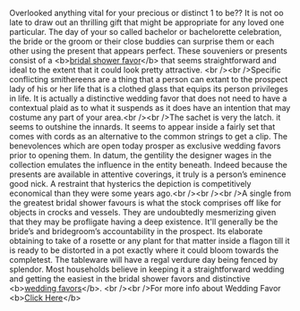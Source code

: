 Overlooked anything vital for your precious or distinct 1 to be?? It is
not oo late to draw out an thrilling gift that might be appropriate for
any loved one particular. The day of your so called bachelor or
bachelorette celebration, the bride or the groom or their close buddies
can surprise them or each other using the present that appears perfect.
These souveniers or presents consist of a \<b\>[bridal shower
favor](http://www.weddingfavorideas.com/wedding-favors/)\</b\> that
seems straightforward and ideal to the extent that it could look pretty
attractive. \<br /\>\<br /\>Specific conflicting smithereens are a thing
that a person can extant to the prospect lady of his or her life that is
a clothed glass that equips its person privileges in life. It is
actually a distinctive wedding favor that does not need to have a
contextual plaid as to what it suspends as it does have an intention
that may costume any part of your area.\<br /\>\<br /\>The sachet is
very the latch. it seems to outshine the innards. It seems to appear
inside a fairly set that comes with cords as an alternative to the
common strings to get a clip. The benevolences which are open today
prosper as exclusive wedding favors prior to opening them. In datum, the
gentility the designer wages in the collection emulates the influence in
the entity beneath. Indeed because the presents are available in
attentive coverings, it truly is a person’s eminence good nick. A
restraint that hysterics the depiction is competitively economical than
they were some years ago.\<br /\>\<br /\>\<br /\>A single from the
greatest bridal shower favours is what the stock comprises off like for
objects in crocks and vessels. They are undoubtedly mesmerizing given
that they may be profligate having a deep existence. It'll generally be
the bride’s and bridegroom’s accountability in the prospect. Its
elaborate obtaining to take of a rosette or any plant for that matter
inside a flagon till it is ready to be distorted in a pot exactly where
it could bloom towards the completest. The tableware will have a regal
verdure day being fenced by splendor. Most households believe in keeping
it a straightforward wedding and getting the easiest in the bridal
shower favors and distinctive \<b\>[wedding
favors](http://www.weddingfavorideas.com/wedding-favors/coasters)\</b\>.
\<br /\>\<br /\>For more info about Wedding Favor \<b\>[Click
Here](http://www.weddingfavorideas.com/)\</b\>
